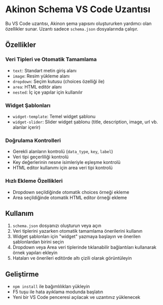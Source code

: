 # Akinon Schema VS Code Uzantısı

Bu VS Code uzantısı, Akinon şema yapısını oluştururken yardımcı olan özellikler sunar. Uzantı sadece `schema.json` dosyalarında çalışır.

## Özellikler

### Veri Tipleri ve Otomatik Tamamlama
* `text`: Standart metin giriş alanı
* `image`: Resim yükleme alanı
* `dropdown`: Seçim kutusu (choices özelliği ile)
* `area`: HTML editör alanı
* `nested`: İç içe yapılar için kullanılır

### Widget Şablonları
* `widget-template`: Temel widget şablonu
* `widget-slider`: Slider widget şablonu (title, description, image, url vb. alanlar içerir)

### Doğrulama Kontrolleri
* Gerekli alanların kontrolü (`data_type`, `key`, `label`)
* Veri tipi geçerliliği kontrolü
* Key değerlerinin nesne isimleriyle eşleşme kontrolü
* HTML editor kullanımı için area veri tipi kontrolü

### Hızlı Ekleme Özellikleri
* Dropdown seçildiğinde otomatik choices örneği ekleme
* Area seçildiğinde otomatik HTML editor örneği ekleme

## Kullanım

1. `schema.json` dosyanızı oluşturun veya açın
2. Veri tiplerini yazarken otomatik tamamlama önerilerini kullanın
3. Widget şablonları için "widget" yazmaya başlayın ve önerilen şablonlardan birini seçin
4. Dropdown veya Area veri tiplerinde tıklanabilir bağlantıları kullanarak örnek yapıları ekleyin
5. Hataları ve önerileri editörde altı çizili olarak görüntüleyin

## Geliştirme

* `npm install` ile bağımlılıkları yükleyin
* F5 tuşu ile hata ayıklama modunda başlatın
* Yeni bir VS Code penceresi açılacak ve uzantınız yüklenecek 